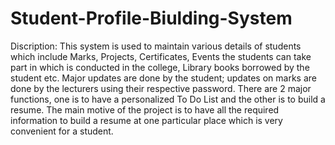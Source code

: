 # Student-Profile-Biulding-System
Discription:
This system is used to maintain various details of students which include Marks, Projects, Certificates, Events the students can take part in which is conducted in the college, Library books borrowed by the student etc. Major updates are done by the student; updates on marks are done by the lecturers using their respective password. There are 2 major functions, one is to have a personalized To Do List and the other is to build a resume. The main motive of the project is to have all the required information to build a resume at one particular place which is very convenient for a student.  
